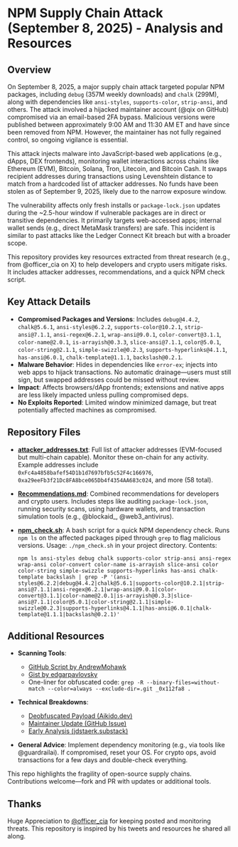 # NPM Supply Chain Attack (September 8, 2025) - Analysis and Resources

## Overview

On September 8, 2025, a major supply chain attack targeted popular NPM packages, including `debug` (357M weekly downloads) and `chalk` (299M), along with dependencies like `ansi-styles`, `supports-color`, `strip-ansi`, and others. The attack involved a hijacked maintainer account (@qix on GitHub) compromised via an email-based 2FA bypass. Malicious versions were published between approximately 9:00 AM and 11:30 AM ET and have since been removed from NPM. However, the maintainer has not fully regained control, so ongoing vigilance is essential.

This attack injects malware into JavaScript-based web applications (e.g., dApps, DEX frontends), monitoring wallet interactions across chains like Ethereum (EVM), Bitcoin, Solana, Tron, Litecoin, and Bitcoin Cash. It swaps recipient addresses during transactions using Levenshtein distance to match from a hardcoded list of attacker addresses. No funds have been stolen as of September 9, 2025, likely due to the narrow exposure window.

The vulnerability affects only fresh installs or `package-lock.json` updates during the ~2.5-hour window if vulnerable packages are in direct or transitive dependencies. It primarily targets web-accessed apps; internal wallet sends (e.g., direct MetaMask transfers) are safe. This incident is similar to past attacks like the Ledger Connect Kit breach but with a broader scope.

This repository provides key resources extracted from threat research (e.g., from @officer_cia on X) to help developers and crypto users mitigate risks. It includes attacker addresses, recommendations, and a quick NPM check script.

## Key Attack Details

- **Compromised Packages and Versions**: Includes `debug@4.4.2`, `chalk@5.6.1`, `ansi-styles@6.2.2`, `supports-color@10.2.1`, `strip-ansi@7.1.1`, `ansi-regex@6.2.1`, `wrap-ansi@9.0.1`, `color-convert@3.1.1`, `color-name@2.0.1`, `is-arrayish@0.3.3`, `slice-ansi@7.1.1`, `color@5.0.1`, `color-string@2.1.1`, `simple-swizzle@0.2.3`, `supports-hyperlinks@4.1.1`, `has-ansi@6.0.1`, `chalk-template@1.1.1`, `backslash@0.2.1`.
- **Malware Behavior**: Hides in dependencies like `error-ex`; injects into web apps to hijack transactions. No automatic drainage—users must still sign, but swapped addresses could be missed without review.
- **Impact**: Affects browsers/dApp frontends; extensions and native apps are less likely impacted unless pulling compromised deps.
- **No Exploits Reported**: Limited window minimized damage, but treat potentially affected machines as compromised.

## Repository Files

- **[attacker_addresses.txt](attacker_addresses.txt)**: Full list of attacker addresses (EVM-focused but multi-chain capable). Monitor these on-chain for any activity. Example addresses include `0xFc4a4858bafef54D1b1d7697bfb5c52F4c166976`, `0xa29eeFb3f21Dc8FA8bce065Db4f4354AA683c024`, and more (58 total).

- **[Recommendations.md](Recommendations.md)**: Combined recommendations for developers and crypto users. Includes steps like auditing `package-lock.json`, running security scans, using hardware wallets, and transaction simulation tools (e.g., @blockaid_, @web3_antivirus).

- **[npm_check.sh](npm_check.sh)**: A bash script for a quick NPM dependency check. Runs `npm ls` on the affected packages piped through `grep` to flag malicious versions. Usage: `./npm_check.sh` in your project directory. Contents:
  ```
  npm ls ansi-styles debug chalk supports-color strip-ansi ansi-regex wrap-ansi color-convert color-name is-arrayish slice-ansi color color-string simple-swizzle supports-hyperlinks has-ansi chalk-template backslash | grep -P '(ansi-styles@6.2.2|debug@4.4.2|chalk@5.6.1|supports-color@10.2.1|strip-ansi@7.1.1|ansi-regex@6.2.1|wrap-ansi@9.0.1|color-convert@3.1.1|color-name@2.0.1|is-arrayish@0.3.3|slice-ansi@7.1.1|color@5.0.1|color-string@2.1.1|simple-swizzle@0.2.3|supports-hyperlinks@4.1.1|has-ansi@6.0.1|chalk-template@1.1.1|backslash@0.2.1)'
  ```

## Additional Resources

- **Scanning Tools**:
  - [GitHub Script by AndrewMohawk](https://github.com/AndrewMohawk/RandomScripts/blob/main/scan_for_deps_qix-2025-08-09.sh)
  - [Gist by edgarpavlovsky](https://gist.github.com/edgarpavlovsky/695b896445c19b6f66f141696f596059)
  - One-liner for obfuscated code: `grep -R --binary-files=without-match --color=always --exclude-dir=.git _0x112fa8 .`

- **Technical Breakdowns**:
  - [Deobfuscated Payload (Aikido.dev)](https://www.aikido.dev/blog/npm-debug-and-chalk-packages-compromised)
  - [Maintainer Update (GitHub Issue)](https://github.com/debug-js/debug/issues/1005#issuecomment-3266868187)
  - [Early Analysis (jdstaerk.substack)](https://jdstaerk.substack.com/p/we-just-found-malicious-code-in-the)

- **General Advice**: Implement dependency monitoring (e.g., via tools like @guardrailai). If compromised, reset your OS. For crypto ops, avoid transactions for a few days and double-check everything.

This repo highlights the fragility of open-source supply chains. Contributions welcome—fork and PR with updates or additional tools.

## Thanks
Huge Appreciation to [@officer_cia](https://x.com/officer_cia) for keeping posted and monitoring threats. This repository is inspired by his tweets and resources he shared all along.
